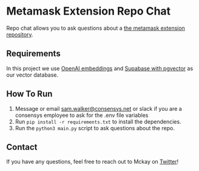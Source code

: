 # Metamask Extension Repo Chat

Repo chat allows you to ask questions about a [the metamask extension repository](https://github.com/MetaMask/metamask-extension).

## Requirements

In this project we use [OpenAI embeddings](https://platform.openai.com/docs/guides/embeddings) and [Supabase with pgvector](https://supabase.com/docs/guides/database/extensions/pgvector) as our vector database.

## How To Run

1. Message or email sam.walker@consensys.net or slack if you are a consensys employee to ask for the .env file variables
2. Run `pip install -r requirements.txt` to install the dependencies.
3. Run the `python3 main.py` script to ask questions about the repo.

## Contact

If you have any questions, feel free to reach out to Mckay on [Twitter](https://twitter.com/mckaywrigley)!
